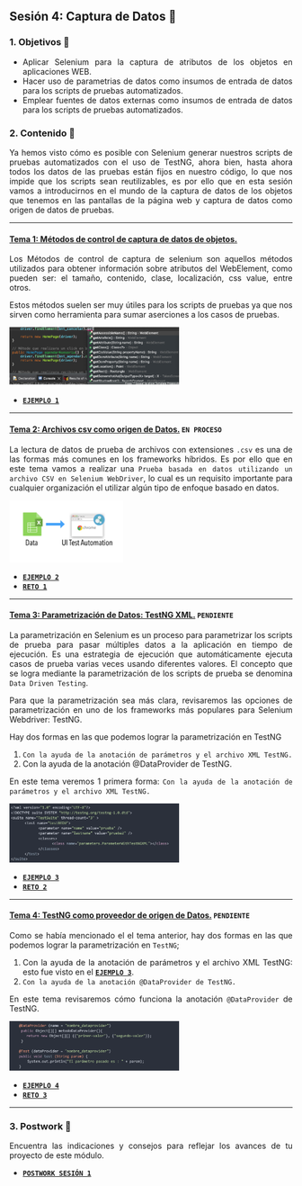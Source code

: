 ## Sesión 4: Captura de Datos 🤖


<div style="text-align: justify;">

### 1. Objetivos :dart: 

- Aplicar Selenium para la captura de atributos de los objetos en aplicaciones WEB. 
- Hacer uso de parametrias de datos  como insumos de entrada de datos para los scripts de pruebas automatizados.  
- Emplear fuentes de datos externas como insumos de entrada de datos para los scripts de pruebas automatizados. 


### 2. Contenido :blue_book:

Ya hemos visto cómo es posible con Selenium generar nuestros scripts de pruebas automatizados con el uso de TestNG, ahora bien, hasta ahora todos los datos de las pruebas están fijos en nuestro código, lo que nos impide que los scripts sean reutilizables, es por ello que en esta sesión vamos a introducirnos en el mundo de la captura de datos de los objetos que tenemos en las pantallas de la página web y captura de datos como origen de datos de pruebas.

---

#### <ins>Tema 1: Métodos de control de captura de datos de objetos.</ins> 

Los Métodos de control de captura de selenium son aquellos métodos utilizados para obtener información sobre atributos del WebElement, como pueden ser: el tamaño, contenido, clase, localización, css value, entre otros.

Estos métodos suelen ser muy útiles para los scripts de pruebas ya que nos sirven como herramienta para sumar aserciones a los casos de pruebas.

<img src="assets/gets.png" width="60%"> 

- [**`EJEMPLO 1`**](./Ejemplo-01)

---

#### <ins>Tema 2: Archivos csv como origen de Datos.</ins> `EN PROCESO`

La lectura de datos de prueba de archivos con extensiones `.csv` es una de las formas más comunes en los frameworks híbridos. Es por ello que en este tema vamos a realizar una `Prueba basada en datos utilizando un archivo CSV en Selenium WebDriver`, lo cual  es un requisito importante para cualquier organización el utilizar algún tipo de enfoque basado en datos. 

<img src="assets/data.png" width="40%"> 

- [**`EJEMPLO 2`**](./Ejemplo-02)
- [**`RETO 1`**](./Reto-01)
---

#### <ins>Tema 3: Parametrización de Datos: TestNG XML.</ins> `PENDIENTE`

La parametrización en Selenium es un proceso para parametrizar los scripts de prueba para pasar múltiples datos a la aplicación en tiempo de ejecución. Es una estrategia de ejecución que automáticamente ejecuta casos de prueba varias veces usando diferentes valores. El concepto que se logra mediante la parametrización de los scripts de prueba se denomina `Data Driven Testing`.

Para que la parametrización sea más clara, revisaremos las opciones de parametrización en uno de los frameworks más populares para Selenium Webdriver: TestNG.

Hay dos formas en las que podemos lograr la parametrización en TestNG

1. `Con la ayuda de la anotación de parámetros y el archivo XML TestNG.`
2. Con la ayuda de la anotación @DataProvider de TestNG.

En este tema veremos 1 primera forma: `Con la ayuda de la anotación de parámetros y el archivo XML TestNG.`

<img src="assets/parameter.png" width="60%"> 

- [**`EJEMPLO 3`**](./Ejemplo-03)
- [**`RETO 2`**](./Reto-02)
---

#### <ins>Tema 4: TestNG como proveedor de origen de Datos.</ins> `PENDIENTE`

Como se había mencionado el el tema anterior, hay dos formas en las que podemos lograr la parametrización en `TestNG`;

1. Con la ayuda de la anotación de parámetros y el archivo XML TestNG: esto fue visto en el [**`EJEMPLO 3`**](./Ejemplo-03).
2. `Con la ayuda de la anotación @DataProvider de TestNG.`

En este tema revisaremos cómo funciona  la anotación `@DataProvider` de TestNG.

<img src="assets/dataprovider.png" width="60%"> 

- [**`EJEMPLO 4`**](./Ejemplo-04)
- [**`RETO 3`**](./Reto-03)
---

### 3. Postwork :memo: 

Encuentra las indicaciones y consejos para reflejar los avances de tu proyecto de este módulo.

- [**`POSTWORK SESIÓN 1`**](./Postwork/)

<br/>


</div>


